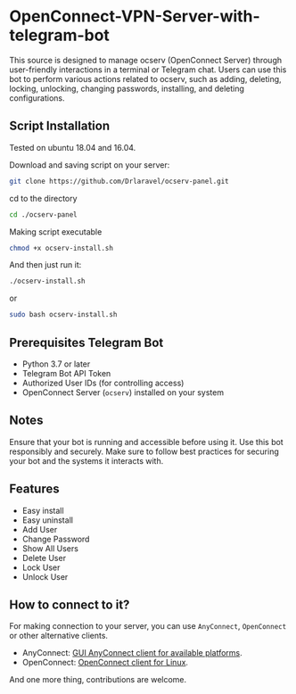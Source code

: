 # OpenConnect-VPN-Server-with-telegram-bot

This source is designed to manage ocserv (OpenConnect Server) through user-friendly interactions in a terminal or Telegram chat. Users can use this bot to perform various actions related to ocserv, such as adding, deleting, locking, unlocking, changing passwords, installing, and deleting configurations.

## Script Installation
Tested on ubuntu 18.04 and 16.04.

Download and saving script on your server:
```sh
git clone https://github.com/Drlaravel/ocserv-panel.git
```
cd to the directory
```sh
cd ./ocserv-panel
```

Making script executable
```bash
chmod +x ocserv-install.sh
```

And then just run it:
```sh
./ocserv-install.sh
``` 
or
```sh
sudo bash ocserv-install.sh
``` 
## Prerequisites Telegram Bot

- Python 3.7 or later
- Telegram Bot API Token
- Authorized User IDs (for controlling access)
- OpenConnect Server (`ocserv`) installed on your system

## Notes
Ensure that your bot is running and accessible before using it.
Use this bot responsibly and securely. Make sure to follow best practices for securing your bot and the systems it interacts with.

## Features 
- Easy install
- Easy uninstall
- Add User
- Change Password
- Show All Users
- Delete User
- Lock User
- Unlock User

## How to connect to it?
For making connection to your server, you can use `AnyConnect`, `OpenConnect` or other alternative clients.

- AnyConnect: [GUI AnyConnect client for available platforms](https://it.umn.edu/vpn-downloads-guides).
- OpenConnect: [OpenConnect client for Linux](https://computingforgeeks.com/how-to-connect-to-vpn-server-with-openconnect-ssl-vpn-client-on-linux/).

And one more thing, contributions are welcome.


